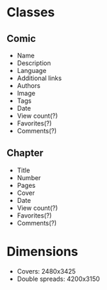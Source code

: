 # Classes
## Comic
* Name
* Description
* Language
* Additional links
* Authors
* Image
* Tags
* Date
* View count(?)
* Favorites(?)
* Comments(?)
## Chapter
* Title
* Number
* Pages
* Cover
* Date
* View count(?)
* Favorites(?)
* Comments(?)

# Dimensions
- Covers: 2480x3425
- Double spreads: 4200x3150